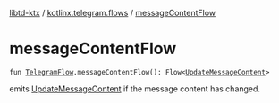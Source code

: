 [libtd-ktx](../index.md) / [kotlinx.telegram.flows](index.md) / [messageContentFlow](./message-content-flow.md)

# messageContentFlow

`fun `[`TelegramFlow`](../kotlinx.telegram.core/-telegram-flow/index.md)`.messageContentFlow(): Flow<`[`UpdateMessageContent`](https://tdlibx.github.io/td/docs/org/drinkless/td/libcore/telegram/TdApi.UpdateMessageContent.html)`>`

emits [UpdateMessageContent](https://tdlibx.github.io/td/docs/org/drinkless/td/libcore/telegram/TdApi.UpdateMessageContent.html) if the message content has changed.

